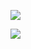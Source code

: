 
![](https://github-readme-stats.vercel.app/api?username=YinAoXiong&show_icons=true&theme=radical)


![](https://github-readme-stats.vercel.app/api/top-langs/?username=YinAoXiong&theme=radical)

<!--
**YinAoXiong/YinAoXiong** is a ✨ _special_ ✨ repository because its `README.md` (this file) appears on your GitHub profile.

Here are some ideas to get you started:

- 🔭 I’m currently working on ...
- 🌱 I’m currently learning ...
- 👯 I’m looking to collaborate on ...
- 🤔 I’m looking for help with ...
- 💬 Ask me about ...
- 📫 How to reach me: ...
- 😄 Pronouns: ...
- ⚡ Fun fact: ...
-->
